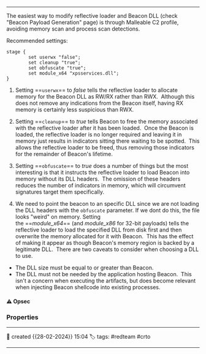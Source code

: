 
---
The easiest way to modify reflective loader and Beacon DLL (check "Beacon Payload Generation" page) is through Malleable C2 profile, avoiding memory scan and process scan detections.

Recommended settings:

```
stage {
        set userwx "false";
        set cleanup "true";
        set obfuscate "true";
        set module_x64 "xpsservices.dll";
}
```


1. Setting ==`userwx`== to _false_ tells the reflective loader to allocate memory for the Beacon DLL as RW/RX rather than RWX.  Although this does not remove any indications from the Beacon itself, having RX memory is certainly less suspicious than RWX.

2. Setting ==`cleanup`== to _true_ tells Beacon to free the memory associated with the reflective loader after it has been loaded.  Once the Beacon is loaded, the reflective loader is no longer required and leaving it in memory just results in indicators sitting there waiting to be spotted.  This allows the reflective loader to be freed, thus removing those indicators for the remainder of Beacon's lifetime.

3. Setting ==`obfuscate`== to _true_ does a number of things but the most interesting is that it instructs the reflective loader to load Beacon into memory without its DLL headers.  The omission of these headers reduces the number of indicators in memory, which will circumvent signatures target them specifically.

4. We need to point the beacon to an specific DLL since we are not loading the DLL headers with the `obfuscate` parameter. If we dont do this, the file looks "weird" on memory. Setting the ==_module_x64_== (and _module_x86_ for 32-bit payloads) tells the reflective loader to load the specified DLL from disk first and then overwrite the memory allocated for it with Beacon.  This has the effect of making it appear as though Beacon's memory region is backed by a legitimate DLL.  There are two caveats to consider when choosing a DLL to use.

- The DLL size must be equal to or greater than Beacon.
- The DLL must not be needed by the application hosting Beacon.  This isn't a concern when executing the artifacts, but does become relevant when injecting Beacon shellcode into existing processes.


#### ⚠ Opsec




### Properties
---
📆 created   {{28-02-2024}} 15:04
🏷️ tags: #redteam #crto 

---

